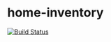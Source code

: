 home-inventory
==============
[![Build Status](https://travis-ci.org/kaylalynjones/home-inventory.svg)](https://travis-ci.org/kaylalynjones/home-inventory)
